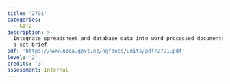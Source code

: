 ```yaml
---
title: '2791'
categories:
  - GIT2
description: >-
  Integrate spreadsheet and database data into word processed documents to meet
  a set brief
pdf: 'https://www.nzqa.govt.nz/nqfdocs/units/pdf/2791.pdf'
level: '2'
credits: '3'
assessment: Internal
---
```


